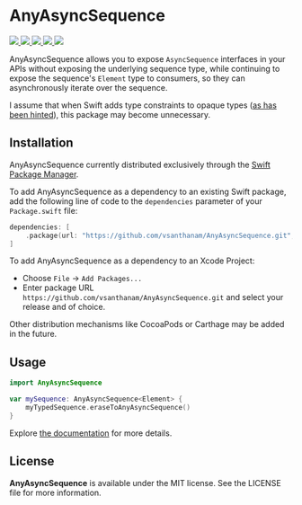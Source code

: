 # AnyAsyncSequence

<a href="https://github.com/vsanthanam/AnyAsyncSequence/blob/main/LICENSE">
    <img src="https://img.shields.io/github/license/vsanthanam/AnyAsyncSequence" />
</a>
<a href="https://github.com/vsanthanam/AnyAsyncSequence/releases">
    <img src="https://img.shields.io/github/v/release/vsanthanam/AnyAsyncSequence" />
</a>
<a href="https://github.com/vsanthanam/AnyAsyncSequence/actions/workflows/spm-build-test">
    <img src="https://img.shields.io/github/workflow/status/vsanthanam/AnyAsyncSequence/spm-build-test" />
</a>
<a href="https://swift.org">
    <img src="https://img.shields.io/badge/swift-5.6-critical" />
</a>
<a href="https://developer.apple.com">
    <img src="https://img.shields.io/badge/platform-iOS%2011%20%7C%20macOS%2010.13%20%7C%20tvOS%2011%20%7C%20watchOS%204-lightgrey" />
</a>

AnyAsyncSequence allows you to expose `AsyncSequence` interfaces in your APIs without exposing the underlying sequence type, while continuing to expose the sequence's `Element` type to consumers, so they can asynchronously iterate over the sequence.

I assume that when Swift adds type constraints to opaque types ([as has been hinted](https://forums.swift.org/t/anyasyncsequence/50828/2)), this package may become unnecessary.

## Installation

AnyAsyncSequence currently distributed exclusively through the [Swift Package Manager](https://www.swift.org/package-manager/). 

To add AnyAsyncSequence as a dependency to an existing Swift package, add the following line of code to the `dependencies` parameter of your `Package.swift` file:

```swift
dependencies: [
    .package(url: "https://github.com/vsanthanam/AnyAsyncSequence.git", .upToNextMajor(from: "1.0.0"))
]
```

To add AnyAsyncSequence as a dependency to an Xcode Project: 

- Choose `File` → `Add Packages...`
- Enter package URL `https://github.com/vsanthanam/AnyAsyncSequence.git` and select your release and of choice.

Other distribution mechanisms like CocoaPods or Carthage may be added in the future.

## Usage

```swift
import AnyAsyncSequence

var mySequence: AnyAsyncSequence<Element> {
    myTypedSequence.eraseToAnyAsyncSequence()
}
```

Explore [the documentation](https://anyasyncsequence.tools/docs/documentation/anyasyncsequence) for more details.

## License

**AnyAsyncSequence** is available under the MIT license. See the LICENSE file for more information.
